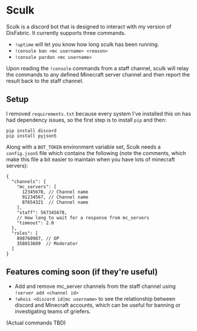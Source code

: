 # Sculk

Sculk is a discord bot that is designed to interact with my version of DisFabric. It currently supports three commands.

- `!uptime` will let you know how long sculk has been running.
- `!console ban <mc username> <reason>`
- `!console pardon <mc username>`

Upon reading the `!console` commands from a staff channel, sculk will relay the commands to any defined Minecraft server channel and then report the result back to the staff channel.

## Setup

I removed `requirements.txt` because every system I've installed this on has had dependency issues, so the first step is to install `pip` and then:

```
pip install discord
pip install pyjson5
```

Along with a `BOT_TOKEN` environment variable set, Sculk needs a `config.json5` file which contains the following (note the comments, which make this file a bit easier to maintain when you have lots of minecraft servers):

```
{
  "channels": {
    "mc_servers": [
      12345678, // Channel name
      91234567, // Channel name
      87654321  // Channel name
    ],
    "staff": 567345678,
    // How long to wait for a response from mc_servers
    "timeout": 2.0
  },
  "roles": [
    898760987, // OP
    358853689  // Moderator
  ]
}
```
## Features coming soon (if they're useful)

- Add and remove mc_server channels from the staff channel using `!server add <channel id>`
- `!whois <discord id|mc username>` to see the relationship between discord and Minecraft accounts, which can be useful for banning or investigating teams of griefers.

(Actual commands TBD)
